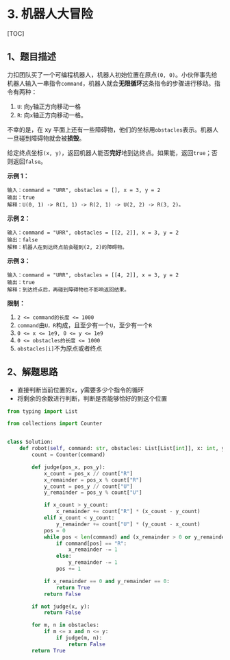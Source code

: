 # 3. 机器人大冒险

[TOC]

## 1、题目描述

力扣团队买了一个可编程机器人，机器人初始位置在原点`(0, 0)`。小伙伴事先给机器人输入一串指令`command`，机器人就会**无限循环**这条指令的步骤进行移动。指令有两种：

1. `U`: 向`y`轴正方向移动一格
2. `R`: 向`x`轴正方向移动一格。

不幸的是，在 xy 平面上还有一些障碍物，他们的坐标用`obstacles`表示。机器人一旦碰到障碍物就会被**损毁**。

给定终点坐标`(x, y)`，返回机器人能否**完好**地到达终点。如果能，返回`true`；否则返回`false`。

 

**示例 1：**

```
输入：command = "URR", obstacles = [], x = 3, y = 2
输出：true
解释：U(0, 1) -> R(1, 1) -> R(2, 1) -> U(2, 2) -> R(3, 2)。
```

**示例 2：**

```
输入：command = "URR", obstacles = [[2, 2]], x = 3, y = 2
输出：false
解释：机器人在到达终点前会碰到(2, 2)的障碍物。
```

**示例 3：**

```
输入：command = "URR", obstacles = [[4, 2]], x = 3, y = 2
输出：true
解释：到达终点后，再碰到障碍物也不影响返回结果。
```

 

**限制：**

1. `2 <= command的长度 <= 1000`
2. `command`由`U，R`构成，且至少有一个`U`，至少有一个`R`
3. `0 <= x <= 1e9, 0 <= y <= 1e9`
4. `0 <= obstacles的长度 <= 1000`
5. `obstacles[i]`不为原点或者终点

## 2、解题思路

- 直接判断当前位置的x，y需要多少个指令的循环
- 将剩余的余数进行判断，判断是否能够恰好的到这个位置

```python
from typing import List

from collections import Counter


class Solution:
    def robot(self, command: str, obstacles: List[List[int]], x: int, y: int) -> bool:
        count = Counter(command)

        def judge(pos_x, pos_y):
            x_count = pos_x // count["R"]
            x_remainder = pos_x % count["R"]
            y_count = pos_y // count["U"]
            y_remainder = pos_y % count["U"]

            if x_count > y_count:
                x_remainder += count["R"] * (x_count - y_count)
            elif x_count < y_count:
                y_remainder += count["U"] * (y_count - x_count)
            pos = 0
            while pos < len(command) and (x_remainder > 0 or y_remainder > 0):
                if command[pos] == "R":
                    x_remainder -= 1
                else:
                    y_remainder -= 1
                pos += 1

            if x_remainder == 0 and y_remainder == 0:
                return True
            return False

        if not judge(x, y):
            return False

        for m, n in obstacles:
            if m <= x and n <= y:
                if judge(m, n):
                    return False
        return True

```

